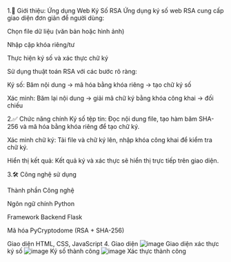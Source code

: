 1.🔐 Giới thiệu: Ứng dụng Web Ký Số RSA
Ứng dụng ký số web RSA cung cấp giao diện đơn giản để người dùng:

Chọn file dữ liệu (văn bản hoặc hình ảnh)

Nhập cặp khóa riêng/tư

Thực hiện ký số và xác thực chữ ký

Sử dụng thuật toán RSA với các bước rõ ràng:

Ký số: Băm nội dung → mã hóa bằng khóa riêng → tạo chữ ký số

Xác minh: Băm lại nội dung → giải mã chữ ký bằng khóa công khai → đối chiếu

2.✅ Chức năng chính
Ký số tệp tin: Đọc nội dung file, tạo hàm băm SHA-256 và mã hóa bằng khóa riêng để tạo chữ ký.

Xác minh chữ ký: Tải file và chữ ký lên, nhập khóa công khai để kiểm tra chữ ký.

Hiển thị kết quả: Kết quả ký và xác thực sẽ hiển thị trực tiếp trên giao diện.

3.🛠️ Công nghệ sử dụng

  Thành phần	Công nghệ
  
  Ngôn ngữ chính	Python
  
  Framework Backend	Flask
  
  Mã hóa	PyCryptodome (RSA + SHA-256)
  
  Giao diện	HTML, CSS, JavaScript
  4. Giao diện 
  ![image](https://github.com/user-attachments/assets/a220643e-e5a3-4055-b789-90e408cbeba9)
                           Giao diện xác thực ký số
  ![image](https://github.com/user-attachments/assets/e6682182-e8d1-44a4-a4eb-7d80bd0f265f)
                          Ký số thành công 
  ![image](https://github.com/user-attachments/assets/49eb4a1b-c5fd-41f2-b6c4-67e9abf2a8c3)
                          Xác thực thành công


